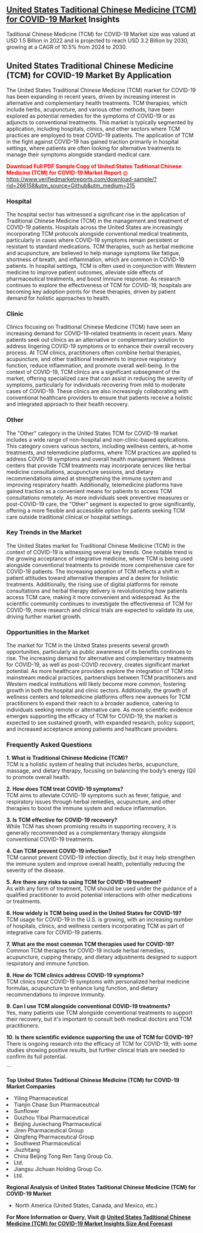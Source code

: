 <h2><a href="https://www.verifiedmarketreports.com/download-sample/?rid=266158&amp;utm_source=Github&amp;utm_medium=215" target="_blank">United States Taditional Chinese Medicine (TCM) for COVID-19 Market</a> Insights</h2><p>Taditional Chinese Medicine (TCM) for COVID-19 Market size was valued at USD 1.5 Billion in 2022 and is projected to reach USD 3.2 Billion by 2030, growing at a CAGR of 10.5% from 2024 to 2030.</p><p> <h2>United States Traditional Chinese Medicine (TCM) for COVID-19 Market By Application</h2> <p>The United States Traditional Chinese Medicine (TCM) market for COVID-19 has been expanding in recent years, driven by increasing interest in alternative and complementary health treatments. TCM therapies, which include herbs, acupuncture, and various other methods, have been explored as potential remedies for the symptoms of COVID-19 or as adjuncts to conventional treatments. This market is typically segmented by application, including hospitals, clinics, and other sectors where TCM practices are employed to treat COVID-19 patients. The application of TCM in the fight against COVID-19 has gained traction primarily in hospital settings, where patients are often looking for alternative treatments to manage their symptoms alongside standard medical care. <p><span class=""><span style="color: #ff0000;"><strong>Download Full PDF Sample Copy of United States Taditional Chinese Medicine (TCM) for COVID-19 Market Report</strong> @ </span><a href="https://www.verifiedmarketreports.com/download-sample/?rid=266158&amp;utm_source=Github&amp;utm_medium=215" target="_blank">https://www.verifiedmarketreports.com/download-sample/?rid=266158&amp;utm_source=Github&amp;utm_medium=215</a></span></p></p> <h3>Hospital</h3> <p>The hospital sector has witnessed a significant rise in the application of Traditional Chinese Medicine (TCM) in the management and treatment of COVID-19 patients. Hospitals across the United States are increasingly incorporating TCM protocols alongside conventional medical treatments, particularly in cases where COVID-19 symptoms remain persistent or resistant to standard medications. TCM therapies, such as herbal medicine and acupuncture, are believed to help manage symptoms like fatigue, shortness of breath, and inflammation, which are common in COVID-19 patients. In hospital settings, TCM is often used in conjunction with Western medicine to improve patient outcomes, alleviate side effects of pharmaceutical treatments, and boost immune response. As research continues to explore the effectiveness of TCM for COVID-19, hospitals are becoming key adoption points for these therapies, driven by patient demand for holistic approaches to health. <h3>Clinic</h3> <p>Clinics focusing on Traditional Chinese Medicine (TCM) have seen an increasing demand for COVID-19-related treatments in recent years. Many patients seek out clinics as an alternative or complementary solution to address lingering COVID-19 symptoms or to enhance their overall recovery process. At TCM clinics, practitioners often combine herbal therapies, acupuncture, and other traditional treatments to improve respiratory function, reduce inflammation, and promote overall well-being. In the context of COVID-19, TCM clinics are a significant subsegment of the market, offering specialized care that can assist in reducing the severity of symptoms, particularly for individuals recovering from mild to moderate cases of COVID-19. These clinics are also increasingly collaborating with conventional healthcare providers to ensure that patients receive a holistic and integrated approach to their health recovery. <h3>Other</h3> <p>The "Other" category in the United States TCM for COVID-19 market includes a wide range of non-hospital and non-clinic-based applications. This category covers various sectors, including wellness centers, at-home treatments, and telemedicine platforms, where TCM practices are applied to address COVID-19 symptoms and overall health management. Wellness centers that provide TCM treatments may incorporate services like herbal medicine consultations, acupuncture sessions, and dietary recommendations aimed at strengthening the immune system and improving respiratory health. Additionally, telemedicine platforms have gained traction as a convenient means for patients to access TCM consultations remotely. As more individuals seek preventive measures or post-COVID-19 care, the "Other" segment is expected to grow significantly, offering a more flexible and accessible option for patients seeking TCM care outside traditional clinical or hospital settings. <h3>Key Trends in the Market</h3> <p>The United States market for Traditional Chinese Medicine (TCM) in the context of COVID-19 is witnessing several key trends. One notable trend is the growing acceptance of integrative medicine, where TCM is being used alongside conventional treatments to provide more comprehensive care for COVID-19 patients. The increasing adoption of TCM reflects a shift in patient attitudes toward alternative therapies and a desire for holistic treatments. Additionally, the rising use of digital platforms for remote consultations and herbal therapy delivery is revolutionizing how patients access TCM care, making it more convenient and widespread. As the scientific community continues to investigate the effectiveness of TCM for COVID-19, more research and clinical trials are expected to validate its use, driving further market growth. <h3>Opportunities in the Market</h3> <p>The market for TCM in the United States presents several growth opportunities, particularly as public awareness of its benefits continues to rise. The increasing demand for alternative and complementary treatments for COVID-19, as well as post-COVID recovery, creates significant market potential. As more healthcare providers explore the integration of TCM into mainstream medical practices, partnerships between TCM practitioners and Western medical institutions will likely become more common, fostering growth in both the hospital and clinic sectors. Additionally, the growth of wellness centers and telemedicine platforms offers new avenues for TCM practitioners to expand their reach to a broader audience, catering to individuals seeking remote or alternative care. As more scientific evidence emerges supporting the efficacy of TCM for COVID-19, the market is expected to see sustained growth, with expanded research, policy support, and increased acceptance among patients and healthcare providers. <h3>Frequently Asked Questions</h3> <p><strong>1. What is Traditional Chinese Medicine (TCM)?</strong><br>TCM is a holistic system of healing that includes herbs, acupuncture, massage, and dietary therapy, focusing on balancing the body’s energy (Qi) to promote overall health.</p> <p><strong>2. How does TCM treat COVID-19 symptoms?</strong><br>TCM aims to alleviate COVID-19 symptoms such as fever, fatigue, and respiratory issues through herbal remedies, acupuncture, and other therapies to boost the immune system and reduce inflammation.</p> <p><strong>3. Is TCM effective for COVID-19 recovery?</strong><br>While TCM has shown promising results in supporting recovery, it is generally recommended as a complementary therapy alongside conventional COVID-19 treatments.</p> <p><strong>4. Can TCM prevent COVID-19 infection?</strong><br>TCM cannot prevent COVID-19 infection directly, but it may help strengthen the immune system and improve overall health, potentially reducing the severity of the disease.</p> <p><strong>5. Are there any risks to using TCM for COVID-19 treatment?</strong><br>As with any form of treatment, TCM should be used under the guidance of a qualified practitioner to avoid potential interactions with other medications or treatments.</p> <p><strong>6. How widely is TCM being used in the United States for COVID-19?</strong><br>TCM usage for COVID-19 in the U.S. is growing, with an increasing number of hospitals, clinics, and wellness centers incorporating TCM as part of integrative care for COVID-19 patients.</p> <p><strong>7. What are the most common TCM therapies used for COVID-19?</strong><br>Common TCM therapies for COVID-19 include herbal remedies, acupuncture, cupping therapy, and dietary adjustments designed to support respiratory and immune function.</p> <p><strong>8. How do TCM clinics address COVID-19 symptoms?</strong><br>TCM clinics treat COVID-19 symptoms with personalized herbal medicine formulas, acupuncture to enhance lung function, and dietary recommendations to improve immunity.</p> <p><strong>9. Can I use TCM alongside conventional COVID-19 treatments?</strong><br>Yes, many patients use TCM alongside conventional treatments to support their recovery, but it's important to consult both medical doctors and TCM practitioners.</p> <p><strong>10. Is there scientific evidence supporting the use of TCM for COVID-19?</strong><br>There is ongoing research into the efficacy of TCM for COVID-19, with some studies showing positive results, but further clinical trials are needed to confirm its full potential.</p> ```</p><p><strong>Top United States Taditional Chinese Medicine (TCM) for COVID-19 Market Companies</strong></p><div data-test-id=""><p><li>Yiling Pharmaceutical</li><li> Tianjin Chase Sun Pharmaceutical</li><li> Sunflower</li><li> Guizhou Yibai Pharmaceutical</li><li> Beijing Juxiechang Pharmaceutical</li><li> Jiren Pharmaceutical Group</li><li> Qingfeng Pharmaceutical Group</li><li> Southwest Pharmaceutical</li><li> Jiuzhitang</li><li> China Beijing Tong Ren Tang Group Co.</li><li> Ltd.</li><li> Jiangsu Jichuan Holding Group Co.</li><li> Ltd.</li></p><div><strong>Regional Analysis of&nbsp;United States Taditional Chinese Medicine (TCM) for COVID-19 Market</strong></div><ul><li dir="ltr"><p dir="ltr">North America&nbsp;(United States, Canada, and Mexico, etc.)</p></li></ul><p><strong>For More Information or Query, Visit @&nbsp;</strong><strong><a href="https://www.verifiedmarketreports.com/product/taditional-chinese-medicine-tcm-for-covid-19-market/?utm_source=Github&amp;utm_medium=215" target="_blank">United States Taditional Chinese Medicine (TCM) for COVID-19 Market Insights Size And Forecast</a></strong></p></div>

